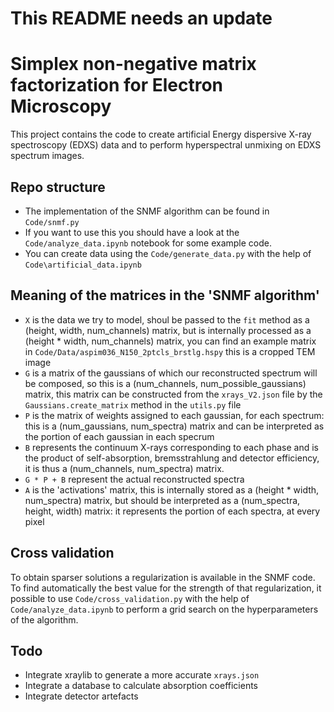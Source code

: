 # This README needs an update

# Simplex non-negative matrix factorization for Electron Microscopy
This project contains the code to create artificial Energy dispersive X-ray spectroscopy (EDXS) data and to perform hyperspectral unmixing on EDXS spectrum images.

## Repo structure
* The implementation of the SNMF algorithm can be found in `Code/snmf.py`
* If you want to use this you should have a look at the `Code/analyze_data.ipynb` notebook for some example code.
* You can create data using the `Code/generate_data.py` with the help of `Code\artificial_data.ipynb`

## Meaning of the matrices in the 'SNMF algorithm'
* `X` is the data we try to model, shoul be passed to the `fit` method as a (height, width, num_channels) matrix, but is internally processed as a (height * width, num_channels) matrix, you can find an example matrix in `Code/Data/aspim036_N150_2ptcls_brstlg.hspy` this is a cropped TEM image
* `G` is a matrix of the gaussians of which our reconstructed spectrum will be composed, so this is a (num_channels, num_possible_gaussians) matrix, this matrix can be constructed from the `xrays_V2.json` file by the `Gaussians.create_matrix` method in the `utils.py` file
* `P` is the matrix of weights assigned to each gaussian, for each spectrum: this is a (num_gaussians, num_spectra) matrix and can be interpreted as the portion of each gaussian in each specrum
* `B` represents the continuum X-rays corresponding to each phase and is the product of self-absorption, bremsstrahlung and detector efficiency, it is thus a (num_channels, num_spectra) matrix.
* `G * P + B` represent the actual reconstructed spectra
* `A` is the 'activations' matrix, this is internally stored as a (height * width, num_spectra) matrix, but should be interpreted as a (num_spectra, height, width) matrix: it represents the portion of each spectra, at every pixel

## Cross validation
To obtain sparser solutions a regularization is available in the SNMF code. To find automatically the best value for the strength of that regularization, it possible to use `Code/cross_validation.py` with the help of `Code/analyze_data.ipynb` to perform a grid search on the hyperparameters of the algorithm.

## Todo
* Integrate xraylib to generate a more accurate `xrays.json`
* Integrate a database to calculate absorption coefficients
* Integrate detector artefacts 
